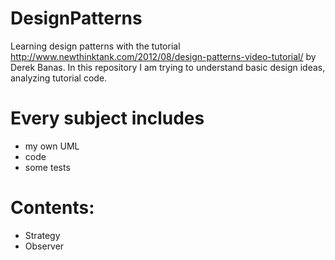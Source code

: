 # DesignPatterns

Learning design patterns with the tutorial http://www.newthinktank.com/2012/08/design-patterns-video-tutorial/ by Derek Banas. In this repository I am trying to understand basic design ideas, analyzing tutorial code.

# Every subject includes
* my own UML
* code
* some tests

# Contents:
* Strategy
* Observer
